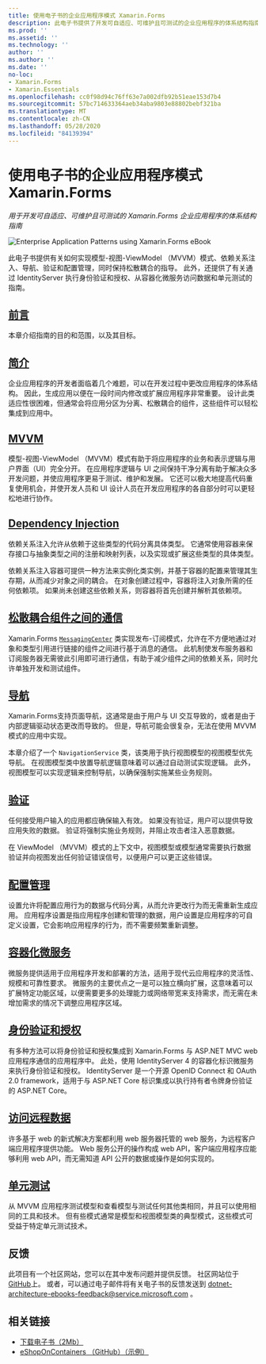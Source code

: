 ```yaml
---
title: 使用电子书的企业应用程序模式 Xamarin.Forms
description: 此电子书提供了开发可自适应、可维护且可测试的企业应用程序的体系结构指南 Xamarin.Forms 。
ms.prod: ''
ms.assetid: ''
ms.technology: ''
author: ''
ms.author: ''
ms.date: ''
no-loc:
- Xamarin.Forms
- Xamarin.Essentials
ms.openlocfilehash: cc0f98d94c76ff63e7a002dfb92b51eae153d7b4
ms.sourcegitcommit: 57bc714633364aeb34aba9803e88802bebf321ba
ms.translationtype: MT
ms.contentlocale: zh-CN
ms.lasthandoff: 05/28/2020
ms.locfileid: "84139394"
---
```

# <a name="enterprise-application-patterns-using-xamarinforms-ebook"></a>使用电子书的企业应用程序模式 Xamarin.Forms

_用于开发可自适应、可维护且可测试的 Xamarin.Forms 企业应用程序的体系结构指南_

![](images/cover-sml.png "Enterprise Application Patterns using Xamarin.Forms eBook")

此电子书提供有关如何实现模型-视图-ViewModel （MVVM）模式、依赖关系注入、导航、验证和配置管理，同时保持松散耦合的指导。 此外，还提供了有关通过 IdentityServer 执行身份验证和授权、从容器化微服务访问数据和单元测试的指南。

## <a name="preface"></a>[前言](preface.md)

本章介绍指南的目的和范围，以及其目标。

## <a name="introduction"></a>[简介](introduction.md)

企业应用程序的开发者面临着几个难题，可以在开发过程中更改应用程序的体系结构。 因此，生成应用以便在一段时间内修改或扩展应用程序非常重要。 设计此类适应性很困难，但通常会将应用分区为分离、松散耦合的组件，这些组件可以轻松集成到应用中。

## <a name="mvvm"></a>[MVVM](mvvm.md)

模型-视图-ViewModel （MVVM）模式有助于将应用程序的业务和表示逻辑与用户界面（UI）完全分开。 在应用程序逻辑与 UI 之间保持干净分离有助于解决众多开发问题，并使应用程序更易于测试、维护和发展。 它还可以极大地提高代码重复使用机会，并使开发人员和 UI 设计人员在开发应用程序的各自部分时可以更轻松地进行协作。

## <a name="dependency-injection"></a>[Dependency Injection](dependency-injection.md)

依赖关系注入允许从依赖于这些类型的代码分离具体类型。 它通常使用容器来保存接口与抽象类型之间的注册和映射列表，以及实现或扩展这些类型的具体类型。

依赖关系注入容器可提供一种方法来实例化类实例，并基于容器的配置来管理其生存期，从而减少对象之间的耦合。 在对象创建过程中，容器将注入对象所需的任何依赖项。 如果尚未创建这些依赖关系，则容器将首先创建并解析其依赖项。

## <a name="communicating-between-loosely-coupled-components"></a>[松散耦合组件之间的通信](communicating-between-loosely-coupled-components.md)

Xamarin.Forms [`MessagingCenter`](xref:Xamarin.Forms.MessagingCenter) 类实现发布-订阅模式，允许在不方便地通过对象和类型引用进行链接的组件之间进行基于消息的通信。 此机制使发布服务器和订阅服务器无需彼此引用即可进行通信，有助于减少组件之间的依赖关系，同时允许单独开发和测试组件。

## <a name="navigation"></a>[导航](navigation.md)

Xamarin.Forms支持页面导航，这通常是由于用户与 UI 交互导致的，或者是由于内部逻辑驱动状态更改而导致的。 但是，导航可能会很复杂，无法在使用 MVVM 模式的应用中实现。

本章介绍了一个 `NavigationService` 类，该类用于执行视图模型的视图模型优先导航。 在视图模型类中放置导航逻辑意味着可以通过自动测试实现逻辑。 此外，视图模型可以实现逻辑来控制导航，以确保强制实施某些业务规则。

## <a name="validation"></a>[验证](validation.md)

任何接受用户输入的应用都应确保输入有效。 如果没有验证，用户可以提供导致应用失败的数据。 验证将强制实施业务规则，并阻止攻击者注入恶意数据。

在 ViewModel （MVVM）模式的上下文中，视图模型或模型通常需要执行数据验证并向视图发出任何验证错误信号，以便用户可以更正这些错误。

## <a name="configuration-management"></a>[配置管理](configuration-management.md)

设置允许将配置应用行为的数据与代码分离，从而允许更改行为而无需重新生成应用。 应用程序设置是指应用程序创建和管理的数据，用户设置是应用程序的可自定义设置，它会影响应用程序的行为，而不需要频繁重新调整。

## <a name="containerized-microservices"></a>[容器化微服务](containerized-microservices.md)

微服务提供适用于应用程序开发和部署的方法，适用于现代云应用程序的灵活性、规模和可靠性要求。 微服务的主要优点之一是可以独立横向扩展，这意味着可以扩展特定功能区域，以便需要更多的处理能力或网络带宽来支持需求，而无需在未增加需求的情况下调整应用程序区域。

## <a name="authentication-and-authorization"></a>[身份验证和授权](authentication-and-authorization.md)

有多种方法可以将身份验证和授权集成到 Xamarin.Forms 与 ASP.NET MVC web 应用程序通信的应用程序中。 此处，使用 IdentityServer 4 的容器化标识微服务来执行身份验证和授权。 IdentityServer 是一个开源 OpenID Connect 和 OAuth 2.0 framework，适用于与 ASP.NET Core 标识集成以执行持有者令牌身份验证的 ASP.NET Core。

## <a name="accessing-remote-data"></a>[访问远程数据](accessing-remote-data.md)

许多基于 web 的新式解决方案都利用 web 服务器托管的 web 服务，为远程客户端应用程序提供功能。 Web 服务公开的操作构成 web API，客户端应用程序应能够利用 web API，而无需知道 API 公开的数据或操作是如何实现的。

## <a name="unit-testing"></a>[单元测试](unit-testing.md)

从 MVVM 应用程序测试模型和查看模型与测试任何其他类相同，并且可以使用相同的工具和技术。 但有些模式通常是模型和视图模型类的典型模式，这些模式可受益于特定单元测试技术。

## <a name="feedback"></a>反馈

此项目有一个社区网站，您可以在其中发布问题并提供反馈。 社区网站位于[GitHub](https://github.com/dotnet-architecture/eShopOnContainers)上。 或者，可以通过电子邮件将有关电子书的反馈发送到 [dotnet-architecture-ebooks-feedback@service.microsoft.com](mailto:dotnet-architecture-ebooks-feedback@service.microsoft.com) 。

## <a name="related-links"></a>相关链接

- [下载电子书（2Mb）](https://aka.ms/xamarinpatternsebook)
- [eShopOnContainers （GitHub）（示例）](https://github.com/dotnet-architecture/eShopOnContainers)

